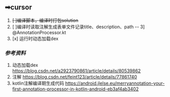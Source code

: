 ## ➡cursor
1. ~~[ ]编译脚本，编译时打包solution~~
2. [ ]编译时读取注解生成表单文件记录title、description、path -- 3] @AnnotationProcessor.kt
3. [x] 运行时动态加载dex


### *参考资料*
1. 动态加载dex https://blog.csdn.net/a2923790861/article/details/80539862
2. 注解 https://blog.csdn.net/feint123/article/details/77861740
3. kotlin注解编译期生成代码 https://android.jlelse.eu/merryannotation-your-first-annotation-processor-in-kotlin-android-eb3af4ab3402